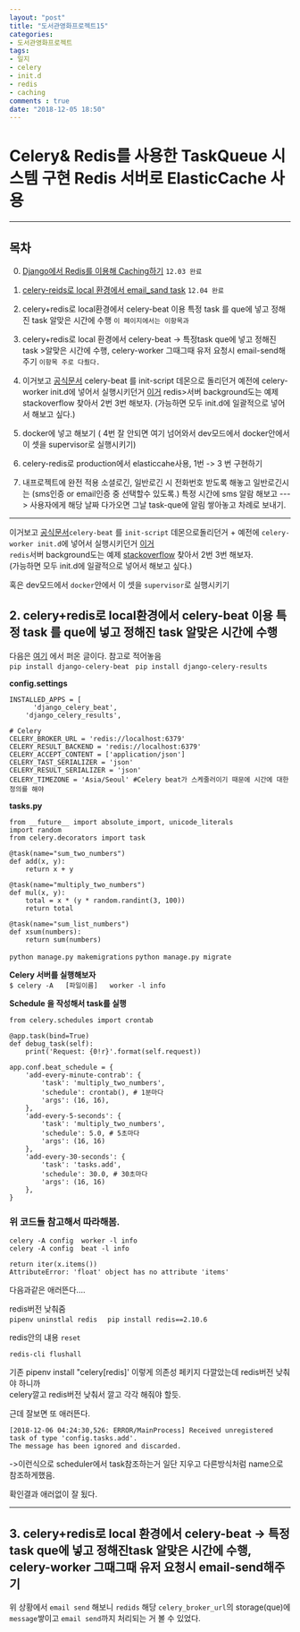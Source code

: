 ```yaml
---
layout: "post"
title: "도서관영화프로젝트15"    
categories:  
- 도서관영화프로젝트      
tags:  
- 일지      
- celery   
- init.d   
- redis  
- caching  
comments : true    
date: "2018-12-05 18:50"  
---              
```


# Celery& Redis를 사용한 TaskQueue 시스템 구현 Redis 서버로 ElasticCache 사용     


---   


## 목차     

0. [Django에서 Redis를 이용해 Caching하기](https://maro99.github.io/%EB%8F%84%EC%84%9C%EA%B4%80%EC%98%81%ED%99%94%ED%94%84%EB%A1%9C%EC%A0%9D%ED%8A%B8/2018/12/03/%EB%8F%84%EC%84%9C%EA%B4%80%EC%98%81%ED%99%94%ED%94%84%EB%A1%9C%EC%A0%9D%ED%8A%B813.html) `12.03 완료`  

1. [celery-reids로 local 환경에서 email_sand task](https://maro99.github.io/%EB%8F%84%EC%84%9C%EA%B4%80%EC%98%81%ED%99%94%ED%94%84%EB%A1%9C%EC%A0%9D%ED%8A%B8/2018/12/04/%EB%8F%84%EC%84%9C%EA%B4%80%EC%98%81%ED%99%94%ED%94%84%EB%A1%9C%EC%A0%9D%ED%8A%B814.html)   `12.04 완료` 

2. celery+redis로 local환경에서 celery-beat 이용 특정 task 를 que에 넣고 
  정해진 task 알맞은 시간에 수행    `이 페이지에서는 이항목과`

3. celery+redis로 local 환경에서 celery-beat -> 특정task que에 넣고 정해진task >알맞은
  시간에 수행, celery-worker 그때그때 유저 요청시 email-send해주기  `이항목 주로 다뤘다.`

4. 이거보고 [공식문서](http://docs.celeryproject.org/en/latest/userguide/daemonizing.html#generic-initd-celerybeat-example) celery-beat 를 init-script  데몬으로
돌리던거
   예전에  celery-worker init.d에 넣어서 실행시키던거
   [이거](https://www.evernote.com/client/web#?anb=true&b=1917b08f-9255-4138-9cc4-fa196bcd2155&fs=true&n=fb0b1c85-09eb-437b-8f15-15ef1521d68d&s=s372&)   redis>서버 background도는 예제 stackoverflow  찾아서 2번 3번 해보자.
   (가능하면 모두 init.d에 일괄적으로 넣어서 해보고 싶다.)

5. docker에 넣고 해보기
   ( 4번 잘 안되면 여기 넘어와서 dev모드에서 docker안에서  이 셋을 supervisor로
실행시키기)

6. celery-redis로 production에서 elasticcahe사용, 1번 -> 3 번 구현하기

7. 내프로젝트에 완전 적용
   소셜로긴, 일반로긴 시 전화번호 받도록 해놓고
   일반로긴시는 (sms인증 or email인증 중 선택할수 있도록.)
   특정 시간에 sms 알람 해보고 --->
   사용자에게 해당 날짜 다가오면 그날 task-que에 알림 쌓아놓고 차례로 보내기.  



---   
이거보고 [공식문서](http://docs.celeryproject.org/en/latest/userguide/daemonizing.html#generic-initd-celerybeat-example)`celery-beat` 를 `init-script`  데몬으로돌리던거  + 예전에    `celery-worker init.d`에 넣어서 실행시키던거  [이거](https://www.evernote.com/client/web#?anb=true&b=1917b08f-9255-4138-9cc4-fa196bcd2155&fs=true&n=fb0b1c85-09eb-437b-8f15-15ef1521d68d&s=s372&)      
`redis`서버 background도는 예제 [stackoverflow](https://www.techietown.info/2017/03/how-to-start-redis-in-background/)  찾아서 2번 3번 해보자.  
(가능하면 모두 init.d에 일괄적으로 넣어서 해보고 싶다.)

혹은 dev모드에서 `docker`안에서  이 셋을 `supervisor`로 실행시키기   


## 2. celery+redis로 local환경에서 celery-beat 이용 특정 task 를 que에 넣고 정해진 task 알맞은 시간에 수행        

다음은 [여기](http://wangin9.tistory.com/entry/celery) 에서 퍼온 글이다. 참고로 적어놓음   
 `pip install django-celery-beat`
` pip install django-celery-results`

**config.settings**

```
INSTALLED_APPS = [
      'django_celery_beat',
    'django_celery_results',
```
```
# Celery
CELERY_BROKER_URL = 'redis://localhost:6379'
CELERY_RESULT_BACKEND = 'redis://localhost:6379'
CELERY_ACCEPT_CONTENT = ['application/json']
CELERY_TAST_SERIALIZER = 'json'
CELERY_RESULT_SERIALIZER = 'json'
CELERY_TIMEZONE = 'Asia/Seoul' #Celery beat가 스케줄러이기 때문에 시간에 대한 정의를 해야
```

**tasks.py**  
```
from __future__ import absolute_import, unicode_literals
import random
from celery.decorators import task

@task(name="sum_two_numbers")
def add(x, y):
    return x + y
 
@task(name="multiply_two_numbers")
def mul(x, y):
    total = x * (y * random.randint(3, 100))
    return total
 
@task(name="sum_list_numbers")
def xsum(numbers):
    return sum(numbers)
```  

`python manage.py makemigrations`
`python manage.py migrate`

**Celery 서버를 실행해보자**  
`$ celery -A   [파일이름]   worker -l info`

**Schedule 을 작성해서 task를 실행**

```
from celery.schedules import crontab
 
@app.task(bind=True)
def debug_task(self):
    print('Request: {0!r}'.format(self.request))
 
app.conf.beat_schedule = {
    'add-every-minute-contrab': {
        'task': 'multiply_two_numbers',
        'schedule': crontab(), # 1분마다
        'args': (16, 16),
    },
    'add-every-5-seconds': {
        'task': 'multiply_two_numbers',
        'schedule': 5.0, # 5초마다
        'args': (16, 16)
    },
    'add-every-30-seconds': {
        'task': 'tasks.add',
        'schedule': 30.0, # 30초마다
        'args': (16, 16)
    },
}
```   
### 위 코드들 참고해서 따라해봄.   

`celery -A config  worker -l info`  
`celery -A config  beat -l info`  



```
return iter(x.items())
AttributeError: 'float' object has no attribute 'items'
```
다음과같은 애러뜬다....
  
redis버전 낮춰줌   
`pipenv uninstlal redis  `
`pip install redis==2.10.6  `  

redis안의 냬용 `reset`
   
`redis-cli flushall`  
  
기존 pipenv install "celery[redis]' 이렇게 의존성 페키지 다깔았는데 
redis버전 낮춰야 하니까      
celery깔고 redis버전 낮춰서 깔고 각각 해줘야 할듯.      
   

근데 잘보면 또 애러뜬다.   
```
[2018-12-06 04:24:30,526: ERROR/MainProcess] Received unregistered task of type 'config.tasks.add'.
The message has been ignored and discarded.   
```   
->이런식으로 scheduler에서 task참조하는거 일단 지우고 다른방식처럼  name으로 참조하게했음.

확인결과 애러없이 잘 됬다.

---




## 3. celery+redis로 local 환경에서 celery-beat -> 특정task que에 넣고 정해진task 알맞은 시간에 수행, celery-worker 그때그때 유저 요청시 email-send해주기      
위  상황에서 `email send` 해보니 `redids` 해당 `celery_broker_url`의 storage(que)에     `message`쌓이고 `email send`까지 처리되는 거 볼 수 있었다.     

